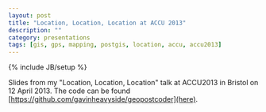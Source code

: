 ```yaml
---
layout: post
title: "Location, Location, Location at ACCU 2013"
description: ""
category: presentations
tags: [gis, gps, mapping, postgis, location, accu, accu2013]
---
```

{% include JB/setup %}

Slides from my "Location, Location, Location" talk at ACCU2013 in Bristol on 12
April 2013. The code can be found
[https://github.com/gavinheavyside/geopostcoder](here).

